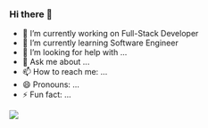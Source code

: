 ### Hi there 👋

- 🔭 I’m currently working on Full-Stack Developer
- 🌱 I’m currently learning Software Engineer
- 🤔 I’m looking for help with ...
- 💬 Ask me about ...
- 📫 How to reach me: ...
- 😄 Pronouns: ...
- ⚡ Fun fact: ...

<img src="https://github-readme-stats.vercel.app/api?username=Arunkumarvp&&show_icons=true&title_color=ffffff&icon_color=bb2acf&text_color=daf7dc&bg_color=151515">

